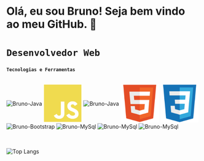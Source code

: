 # Olá, eu sou Bruno! Seja bem vindo ao meu GitHub. 👋

# `Desenvolvedor Web`


 **`Tecnologias e Ferramentas`**

<div style="display: inline_block"><br>
  <img align="center" alt="Bruno-Java" height="100" width="100" src="https://cdn.jsdelivr.net/gh/devicons/devicon@latest/icons/java/java-original-wordmark.svg">
  <img align="center" alt="Bruno-Js" height="100" width="100" src="https://raw.githubusercontent.com/devicons/devicon/master/icons/javascript/javascript-plain.svg">
  <img align="center" alt="Bruno-Java" height="100" width="100" src="https://cdn.jsdelivr.net/gh/devicons/devicon@latest/icons/reactnative/reactnative-original-wordmark.svg" />
  <img align="center" alt="Bruno-HTML" height="100" width="100" src="https://raw.githubusercontent.com/devicons/devicon/master/icons/html5/html5-original.svg">
  <img align="center" alt="Bruno-CSS" height="100" width="100" src="https://raw.githubusercontent.com/devicons/devicon/master/icons/css3/css3-original.svg">
  <img align="center" alt="Bruno-Bootstrap" height="100" width="100" src="https://cdn.jsdelivr.net/gh/devicons/devicon@latest/icons/bootstrap/bootstrap-original-wordmark.svg">
  <img align="center" alt="Bruno-MySql" height="100" width="100" src="https://cdn.jsdelivr.net/gh/devicons/devicon@latest/icons/mysql/mysql-original-wordmark.svg">
  <img align="center" alt="Bruno-MySql" height="100" width="100" src="https://cdn.jsdelivr.net/gh/devicons/devicon@latest/icons/git/git-original.svg" />
  <img align="center" alt="Bruno-MySql" height="100" width="100" src="https://cdn.jsdelivr.net/gh/devicons/devicon@latest/icons/vscode/vscode-original-wordmark.svg" />
</div>

</br>
</br>

  ![Top Langs](https://github-readme-stats.vercel.app/api/top-langs/?username=brunorodrigues10&layout=compact&locale=pt-br&theme=gruvbox)


##
